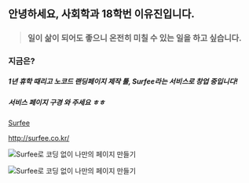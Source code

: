 ## 안녕하세요, 사회학과 18학번 **이유진**입니다. 



> ### 일이 삶이 되어도 좋으니 온전히 미칠 수 있는 일을 하고 싶습니다.



### 지금은?

##### 1년 휴학 때리고 **노코드 랜딩페이지 제작 툴, Surfee**라는 서비스로 창업 중입니다!

##### 서비스 페이지 구경 와 주세요 ㅎㅎ


[Surfee](https://surfee.co.kr "Surfee link")

<http://surfee.co.kr/>




![Surfee로 코딩 없이 나만의 페이지 만들기](/Desktop/Surfee.png)

![Surfee로 코딩 없이 나만의 페이지 만들기](/desktop/Surfee.png "Surfee 홈페이지")

